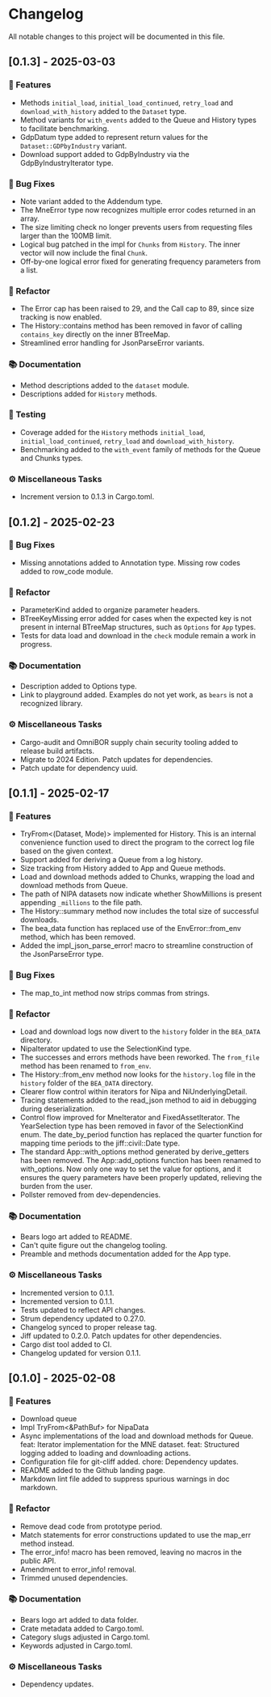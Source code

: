 # Changelog

All notable changes to this project will be documented in this file.

## [0.1.3] - 2025-03-03

### 🚀 Features

- Methods `initial_load`, `initial_load_continued`, `retry_load` and `download_with_history` added to the `Dataset` type.
- Method variants for `with_events` added to the Queue and History types to facilitate benchmarking.
- GdpDatum type added to represent return values for the `Dataset::GDPbyIndustry` variant.
- Download support added to GdpByIndustry via the GdpByIndustryIterator type.

### 🐛 Bug Fixes

- Note variant added to the Addendum type.
- The MneError type now recognizes multiple error codes returned in an array.
- The size limiting check no longer prevents users from requesting files larger than the 100MB limit.
- Logical bug patched in the impl for `Chunks` from `History`.  The inner vector will now include the final `Chunk`.
- Off-by-one logical error fixed for generating frequency parameters from a list.

### 🚜 Refactor

- The Error cap has been raised to 29, and the Call cap to 89, since size tracking is now enabled.
- The History::contains method has been removed in favor of calling `contains_key` directly on the inner BTreeMap.
- Streamlined error handling for JsonParseError variants.

### 📚 Documentation

- Method descriptions added to the `dataset` module.
- Descriptions added for `History` methods.

### 🧪 Testing

- Coverage added for the `History` methods `initial_load`, `initial_load_continued`, `retry_load` and `download_with_history`.
- Benchmarking added to the `with_event` family of methods for the Queue and Chunks types.

### ⚙️ Miscellaneous Tasks

- Increment version to 0.1.3 in Cargo.toml.

## [0.1.2] - 2025-02-23

### 🐛 Bug Fixes

- Missing annotations added to Annotation type.  Missing row codes added to row_code module.

### 🚜 Refactor

- ParameterKind added to organize parameter headers.
- BTreeKeyMissing error added for cases when the expected key is not present in internal BTreeMap structures, such as `Options` for `App` types.
- Tests for data load and download in the `check` module remain a work in progress.

### 📚 Documentation

- Description added to Options type.
- Link to playground added.  Examples do not yet work, as `bears` is not a recognized library.

### ⚙️ Miscellaneous Tasks

- Cargo-audit and OmniBOR supply chain security tooling added to release build artifacts.
- Migrate to 2024 Edition.  Patch updates for dependencies.
- Patch update for dependency uuid.

## [0.1.1] - 2025-02-17

### 🚀 Features

- TryFrom<(Dataset, Mode)> implemented for History.  This is an internal convenience function used to direct the program to the correct log file based on the given context.
- Support added for deriving a Queue from a log history.
- Size tracking from History added to App and Queue methods.
- Load and download methods added to Chunks, wrapping the load and download methods from Queue.
- The path of NIPA datasets now indicate whether ShowMillions is present appending `_millions` to the file path.
- The History::summary method now includes the total size of successful downloads.
- The bea_data function has replaced use of the EnvError::from_env method, which has been removed.
- Added the impl_json_parse_error! macro to streamline construction of the JsonParseError type.

### 🐛 Bug Fixes

- The map_to_int method now strips commas from strings.

### 🚜 Refactor

- Load and download logs now divert to the `history` folder in the `BEA_DATA` directory.
- NipaIterator updated to use the SelectionKind type.
- The successes and errors methods have been reworked.  The `from_file` method has been renamed to `from_env`.
- The History::from_env method now looks for the `history.log` file in the `history` folder of the `BEA_DATA` directory.
- Clearer flow control within iterators for Nipa and NiUnderlyingDetail.
- Tracing statements added to the read_json method to aid in debugging during deserialization.
- Control flow improved for MneIterator and FixedAssetIterator.  The YearSelection type has been removed in favor of the SelectionKind enum.  The date_by_period function has replaced the quarter function for mapping time periods to the jiff::civil::Date type.
- The standard App::with_options method generated by derive_getters has been removed.  The App::add_options function has been renamed to with_options. Now only one way to set the value for options, and it ensures the query parameters have been properly updated, relieving the burden from the user.
- Pollster removed from dev-dependencies.

### 📚 Documentation

- Bears logo art added to README.
- Can't quite figure out the changelog tooling.
- Preamble and methods documentation added for the App type.

### ⚙️ Miscellaneous Tasks

- Incremented version to 0.1.1.
- Incremented version to 0.1.1.
- Tests updated to reflect API changes.
- Strum dependency updated to 0.27.0.
- Changelog synced to proper release tag.
- Jiff updated to 0.2.0.  Patch updates for other dependencies.
- Cargo dist tool added to CI.
- Changelog updated for version 0.1.1.

## [0.1.0] - 2025-02-08

### 🚀 Features

- Download queue
- Impl TryFrom<&PathBuf> for NipaData
- Async implementations of the load and download methods for Queue. feat: Iterator implementation for the MNE dataset. feat: Structured logging added to loading and downloading actions.
- Configuration file for git-cliff added. chore: Dependency updates.
- README added to the Github landing page.
- Markdown lint file added to suppress spurious warnings in doc markdown.

### 🚜 Refactor

- Remove dead code from prototype period.
- Match statements for error constructions updated to use the map_err method instead.
- The error_info! macro has been removed, leaving no macros in the public API.
- Amendment to error_info! removal.
- Trimmed unused dependencies.

### 📚 Documentation

- Bears logo art added to data folder.
- Crate metadata added to Cargo.toml.
- Category slugs adjusted in Cargo.toml.
- Keywords adjusted in Cargo.toml.

### ⚙️ Miscellaneous Tasks

- Dependency updates.

<!-- generated by git-cliff -->
